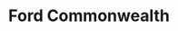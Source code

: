 ---
title: "Ford Commonwealth"
url: /quezon-city/ford-commonwealth-commonwealth-avenue/
shop: Autohaus
---